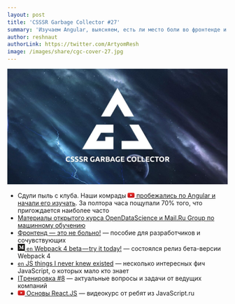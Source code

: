 ```yaml
---
layout: post
title: 'CSSSR Garbage Collector #27'
summary: 'Изучаем Angular, выясняем, есть ли место боли во фронтенде и другие интересные материалы из наших чатов'
author: reshnaut
authorLink: https://twitter.com/ArtyomResh
image: /images/share/cgc-cover-27.jpg
---
```


[github]: /images/icons/github.png
[medium]: /images/icons/medium.png
[yt]: /images/icons/youtube.png

![CSSSR Garbage Collector](/images/share/cgc-cover-27.jpg)


- Сдули пыль с клуба. Наши комрады [![yt] пробежались по Angular и начали его изучать](https://www.youtube.com/watch?v=Mu5gSnRZuEE). За полтора часа пощупали 70% того, что пригождается наиболее часто
- [Материалы открытого курса OpenDataScience и Mail.Ru Group по машинному обучению](https://habrahabr.ru/company/ods/blog/344044/)
- [Фронтенд — это не больно!](https://bespoyasov.ru/front-not-pain/) — пособие для разработчиков и сочувствующих
- [![medium] `en` Webpack 4 beta — try it today!](https://medium.com/webpack/webpack-4-beta-try-it-today-6b1d27d7d7e2) — состоялся релиз бета-версии Webpack 4
- [`en` JS things I never knew existed](https://air.ghost.io/js-things-i-never-knew-existed/) — несколько интересных фич JavaScript, о которых мало кто знает
- [ITренировка #8](https://habrahabr.ru/company/spice/blog/347636/) — актуальные вопросы и задачи от ведущих компаний
- [![yt] Основы React.JS](https://www.youtube.com/watch?v=ol4OVMJZC1w&list=PLDyvV36pndZEz2unvD0a2Spv7RehBrpDO) — видеокурс от ребят из JavaScript.ru
